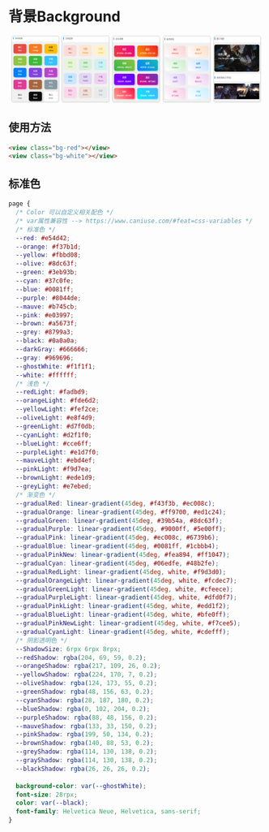<!--
 * @Descripttion: 
 * @version: V1.0
 * @Author: Xiaokang Lei
 * @email: lxk201808@163.com
 * @Date: 2022-11-29 16:56:47
 * @LastEditors: Xiaokang Lei
 * @LastEditTime: 2022-11-29 18:20:32
-->
# 背景Background

<div align=center>
    <img width="19%" src="/img/bg01.png">
    <img width="19%" src="/img/bg02.png">
    <img width="19%" src="/img/bg03.png">
    <img width="19%" src="/img/bg04.png">
    <img width="19%" src="/img/bg05.png">
</div>

## 使用方法

```html
<view class="bg-red"></view>
<view class="bg-white"></view>
```

## 标准色

```css
page {
  /* Color 可以自定义相关配色 */
  /* var属性兼容性 --> https://www.caniuse.com/#feat=css-variables */
  /* 标准色 */
  --red: #e54d42;
  --orange: #f37b1d;
  --yellow: #fbbd08;
  --olive: #8dc63f;
  --green: #3eb93b;
  --cyan: #37c0fe;
  --blue: #0081ff;
  --purple: #8044de;
  --mauve: #b745cb;
  --pink: #e03997;
  --brown: #a5673f;
  --grey: #8799a3;
  --black: #0a0a0a;
  --darkGray: #666666;
  --gray: #969696;
  --ghostWhite: #f1f1f1;
  --white: #ffffff;
  /* 浅色 */
  --redLight: #fadbd9;
  --orangeLight: #fde6d2;
  --yellowLight: #fef2ce;
  --oliveLight: #e8f4d9;
  --greenLight: #d7f0db;
  --cyanLight: #d2f1f0;
  --blueLight: #cce6ff;
  --purpleLight: #e1d7f0;
  --mauveLight: #ebd4ef;
  --pinkLight: #f9d7ea;
  --brownLight: #ede1d9;
  --greyLight: #e7ebed;
  /* 渐变色 */
  --gradualRed: linear-gradient(45deg, #f43f3b, #ec008c);
  --gradualOrange: linear-gradient(45deg, #ff9700, #ed1c24);
  --gradualGreen: linear-gradient(45deg, #39b54a, #8dc63f);
  --gradualPurple: linear-gradient(45deg, #9000ff, #5e00ff);
  --gradualPink: linear-gradient(45deg, #ec008c, #6739b6);
  --gradualBlue: linear-gradient(45deg, #0081ff, #1cbbb4);
  --gradualPinkNew: linear-gradient(45deg, #fea894, #ff1047);
  --gradualCyan: linear-gradient(45deg, #06edfe, #48b2fe);
  --gradualRedLight: linear-gradient(45deg, white, #f9d3d0);
  --gradualOrangeLight: linear-gradient(45deg, white, #fcdec7);
  --gradualGreenLight: linear-gradient(45deg, white, #cfeece);
  --gradualPurpleLight: linear-gradient(45deg, white, #dfd0f7);
  --gradualPinkLight: linear-gradient(45deg, white, #edd1f2);
  --gradualBlueLight: linear-gradient(45deg, white, #bfe0ff);
  --gradualPinkNewLight: linear-gradient(45deg, white, #f7cee5);
  --gradualCyanLight: linear-gradient(45deg, white, #cdefff);
  /* 阴影透明色 */
  --ShadowSize: 6rpx 6rpx 8rpx;
  --redShadow: rgba(204, 69, 59, 0.2);
  --orangeShadow: rgba(217, 109, 26, 0.2);
  --yellowShadow: rgba(224, 170, 7, 0.2);
  --oliveShadow: rgba(124, 173, 55, 0.2);
  --greenShadow: rgba(48, 156, 63, 0.2);
  --cyanShadow: rgba(28, 187, 180, 0.2);
  --blueShadow: rgba(0, 102, 204, 0.2);
  --purpleShadow: rgba(88, 48, 156, 0.2);
  --mauveShadow: rgba(133, 33, 150, 0.2);
  --pinkShadow: rgba(199, 50, 134, 0.2);
  --brownShadow: rgba(140, 88, 53, 0.2);
  --greyShadow: rgba(114, 130, 138, 0.2);
  --grayShadow: rgba(114, 130, 138, 0.2);
  --blackShadow: rgba(26, 26, 26, 0.2);

  background-color: var(--ghostWhite);
  font-size: 28rpx;
  color: var(--black);
  font-family: Helvetica Neue, Helvetica, sans-serif;
}
```
